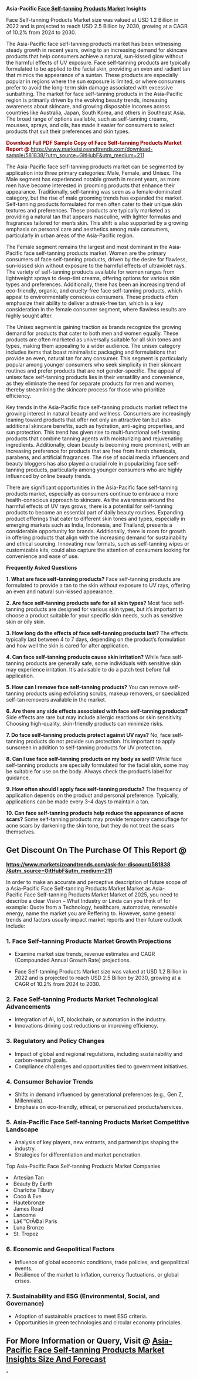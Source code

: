 <p><strong>Asia-Pacific&nbsp;<a href=""https://www.marketsizeandtrends.com/download-sample/581838/&amp;utm_source=GitHubF&amp;utm_medium=211"">Face Self-tanning Products Market</a> Insights</strong></p><p>Face Self-tanning Products Market size was valued at USD 1.2 Billion in 2022 and is projected to reach USD 2.5 Billion by 2030, growing at a CAGR of 10.2% from 2024 to 2030.</p><p><p>The Asia-Pacific face self-tanning products market has been witnessing steady growth in recent years, owing to an increasing demand for skincare products that help consumers achieve a natural, sun-kissed glow without the harmful effects of UV exposure. Face self-tanning products are typically formulated to be applied to the facial skin, providing an even and radiant tan that mimics the appearance of a suntan. These products are especially popular in regions where the sun exposure is limited, or where consumers prefer to avoid the long-term skin damage associated with excessive sunbathing. The market for face self-tanning products in the Asia-Pacific region is primarily driven by the evolving beauty trends, increasing awareness about skincare, and growing disposable incomes across countries like Australia, Japan, South Korea, and others in Southeast Asia. The broad range of options available, such as self-tanning creams, mousses, sprays, and oils, has made it easier for consumers to select products that suit their preferences and skin types.<p><strong><span style="color: #800000;">Download Full PDF Sample Copy of Face Self-tanning Products Market Report @</span>&nbsp;</strong><a href="https://www.marketsizeandtrends.com/download-sample/581838/?utm_source=GitHubF&amp;utm_medium=211" target="_blank">https://www.marketsizeandtrends.com/download-sample/581838/?utm_source=GitHubF&amp;utm_medium=211</a></p><p>The Asia-Pacific face self-tanning products market can be segmented by application into three primary categories: Male, Female, and Unisex. The Male segment has experienced notable growth in recent years, as more men have become interested in grooming products that enhance their appearance. Traditionally, self-tanning was seen as a female-dominated category, but the rise of male grooming trends has expanded the market. Self-tanning products formulated for men often cater to their unique skin textures and preferences. These products are typically marketed as providing a natural tan that appears masculine, with lighter formulas and fragrances tailored for men’s skin. This shift is also supported by a growing emphasis on personal care and aesthetics among male consumers, particularly in urban areas of the Asia-Pacific region.<p>The Female segment remains the largest and most dominant in the Asia-Pacific face self-tanning products market. Women are the primary consumers of face self-tanning products, driven by the desire for flawless, sun-kissed skin without exposure to the harmful effects of ultraviolet rays. The variety of self-tanning products available for women ranges from lightweight sprays to deep-tint creams, offering options for various skin types and preferences. Additionally, there has been an increasing trend of eco-friendly, organic, and cruelty-free face self-tanning products, which appeal to environmentally conscious consumers. These products often emphasize their ability to deliver a streak-free tan, which is a key consideration in the female consumer segment, where flawless results are highly sought after.<p>The Unisex segment is gaining traction as brands recognize the growing demand for products that cater to both men and women equally. These products are often marketed as universally suitable for all skin tones and types, making them appealing to a wider audience. The unisex category includes items that boast minimalistic packaging and formulations that provide an even, natural tan for any consumer. This segment is particularly popular among younger consumers who seek simplicity in their skincare routines and prefer products that are not gender-specific. The appeal of unisex face self-tanning products lies in their versatility and convenience, as they eliminate the need for separate products for men and women, thereby streamlining the skincare process for those who prioritize efficiency.<p>Key trends in the Asia-Pacific face self-tanning products market reflect the growing interest in natural beauty and wellness. Consumers are increasingly leaning toward products that offer not only an attractive tan but also additional skincare benefits, such as hydration, anti-aging properties, and sun protection. This trend has given rise to multi-functional self-tanning products that combine tanning agents with moisturizing and rejuvenating ingredients. Additionally, clean beauty is becoming more prominent, with an increasing preference for products that are free from harsh chemicals, parabens, and artificial fragrances. The rise of social media influencers and beauty bloggers has also played a crucial role in popularizing face self-tanning products, particularly among younger consumers who are highly influenced by online beauty trends.<p>There are significant opportunities in the Asia-Pacific face self-tanning products market, especially as consumers continue to embrace a more health-conscious approach to skincare. As the awareness around the harmful effects of UV rays grows, there is a potential for self-tanning products to become an essential part of daily beauty routines. Expanding product offerings that cater to different skin tones and types, especially in emerging markets such as India, Indonesia, and Thailand, presents a considerable opportunity for brands. Additionally, there is room for growth in offering products that align with the increasing demand for sustainability and ethical sourcing. Innovating new formats, such as self-tanning wipes or customizable kits, could also capture the attention of consumers looking for convenience and ease of use.<p><strong>Frequently Asked Questions</strong></p><p><strong>1. What are face self-tanning products?</strong> Face self-tanning products are formulated to provide a tan to the skin without exposure to UV rays, offering an even and natural sun-kissed appearance.</p><p><strong>2. Are face self-tanning products safe for all skin types?</strong> Most face self-tanning products are designed for various skin types, but it’s important to choose a product suitable for your specific skin needs, such as sensitive skin or oily skin.</p><p><strong>3. How long do the effects of face self-tanning products last?</strong> The effects typically last between 4 to 7 days, depending on the product’s formulation and how well the skin is cared for after application.</p><p><strong>4. Can face self-tanning products cause skin irritation?</strong> While face self-tanning products are generally safe, some individuals with sensitive skin may experience irritation. It’s advisable to do a patch test before full application.</p><p><strong>5. How can I remove face self-tanning products?</strong> You can remove self-tanning products using exfoliating scrubs, makeup removers, or specialized self-tan removers available in the market.</p><p><strong>6. Are there any side effects associated with face self-tanning products?</strong> Side effects are rare but may include allergic reactions or skin sensitivity. Choosing high-quality, skin-friendly products can minimize risks.</p><p><strong>7. Do face self-tanning products protect against UV rays?</strong> No, face self-tanning products do not provide sun protection. It’s important to apply sunscreen in addition to self-tanning products for UV protection.</p><p><strong>8. Can I use face self-tanning products on my body as well?</strong> While face self-tanning products are specially formulated for the facial skin, some may be suitable for use on the body. Always check the product’s label for guidance.</p><p><strong>9. How often should I apply face self-tanning products?</strong> The frequency of application depends on the product and personal preference. Typically, applications can be made every 3-4 days to maintain a tan.</p><p><strong>10. Can face self-tanning products help reduce the appearance of acne scars?</strong> Some self-tanning products may provide temporary camouflage for acne scars by darkening the skin tone, but they do not treat the scars themselves.</p></p><h2><strong>Get Discount On The Purchase Of This Report @&nbsp;</strong></h2><p><strong><a href=""https://www.marketsizeandtrends.com/ask-for-discount/581838/&amp;utm_source=GitHubF&amp;utm_medium=211"" target=""_blank"">https://www.marketsizeandtrends.com/ask-for-discount/581838<br />/&amp;utm_source=GitHubF&amp;utm_medium=211</a></strong></p><p>In order to make an accurate and perceptive description of future scope of a Asia-Pacific&nbsp;Face Self-tanning Products Market Market as Asia-Pacific&nbsp;Face Self-tanning Products Market Market of 2025, you need to describe a clear Vision &ndash; What Industry or Linda can you think of for example: Quote from a Technology, healthcare, automotive, renewable energy, name the market you are Reffering to. However, some general trends and factors usually impact market reports and their future outlook include:</p><h3>1.&nbsp;<strong>Face Self-tanning Products Market Growth Projections</strong></h3><ul><li>Examine market size trends, revenue estimates and CAGR (Compounded Annual Growth Rate) projections.</li><li><p>Face Self-tanning Products Market size was valued at USD 1.2 Billion in 2022 and is projected to reach USD 2.5 Billion by 2030, growing at a CAGR of 10.2% from 2024 to 2030.</p></li></ul><h3>2.&nbsp;<strong>Face Self-tanning Products Market Technological Advancements</strong></h3><ul><li>Integration of AI, IoT, blockchain, or automation in the industry.</li><li>Innovations driving cost reductions or improving efficiency.</li></ul><h3>3.&nbsp;<strong>Regulatory and Policy Changes</strong></h3><ul><li>Impact of global and regional regulations, including sustainability and carbon-neutral goals.</li><li>Compliance challenges and opportunities tied to government initiatives.</li></ul><h3>4.&nbsp;<strong>Consumer Behavior Trends</strong></h3><ul><li>Shifts in demand influenced by generational preferences (e.g., Gen Z, Millennials).</li><li>Emphasis on eco-friendly, ethical, or personalized products/services.</li></ul><h3>5.&nbsp;<strong>Asia-Pacific Face Self-tanning Products Market Competitive Landscape</strong></h3><ul><li>Analysis of key players, new entrants, and partnerships shaping the industry.</li><li>Strategies for differentiation and market penetration.</li></ul><p data-pm-slice=""1 1 []"">Top Asia-Pacific Face Self-tanning Products Market Companies</p><div data-test-id=""""><p><li>Artesian Tan</li><li> Beauty By Earth</li><li> Charlotte Tilbury</li><li> Coco & Eve</li><li> Hautebronze</li><li> James Read</li><li> Lancome</li><li> Lâ€™OrÃ©al Paris</li><li> Luna Bronze</li><li> St. Tropez</li></p></div><h3>6.&nbsp;<strong>Economic and Geopolitical Factors</strong></h3><ul><li>Influence of global economic conditions, trade policies, and geopolitical events.</li><li>Resilience of the market to inflation, currency fluctuations, or global crises.</li></ul><h3>7.&nbsp;<strong>Sustainability and ESG (Environmental, Social, and Governance)</strong></h3><ul><li>Adoption of sustainable practices to meet ESG criteria.</li><li>Opportunities in green technologies and circular economy principles.</li></ul><h2><strong>For More Information or Query, Visit @&nbsp;</strong><a href=""https://www.verifiedmarketreports.com/product/face-self-tanning-products-market/"" target=""_blank"">Asia-Pacific Face Self-tanning Products Market Insights Size And Forecast</a></h2>"
